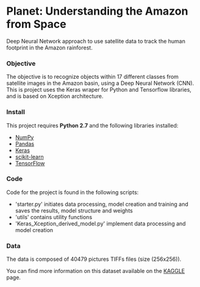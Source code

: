 # Planet: Understanding the Amazon from Space
Deep Neural Network approach to use satellite data to track 
the human footprint in the Amazon rainforest.


### Objective
The objective is to recognize objects within 17 different classes from
satellite images in the Amazon basin, using a Deep Neural Network (CNN).
This is project uses the Keras wraper for Python and Tensorflow libraries, 
and is based on Xception architecture.


### Install

This project requires **Python 2.7** and the following libraries installed:

- [NumPy](http://www.numpy.org/)
- [Pandas](http://pandas.pydata.org)
- [Keras](https://keras.io)
- [scikit-learn](http://scikit-learn.org/stable/)
- [TensorFlow](https://www.tensorflow.org/)


### Code

Code for the project is found in the following scripts:
- 'starter.py' initiates data processing, model creation and training
  and saves the results, model structure and weights
- 'utils' contains utility functions
- 'Keras_Xception_derived_model.py' implement data processing and model
  creation


### Data

The data is composed of 40479 pictures TIFFs files (size (256x256)).

You can find more information on this dataset available on the 
[KAGGLE](https://www.kaggle.com/c/planet-understanding-the-amazon-from-space/data) page.
